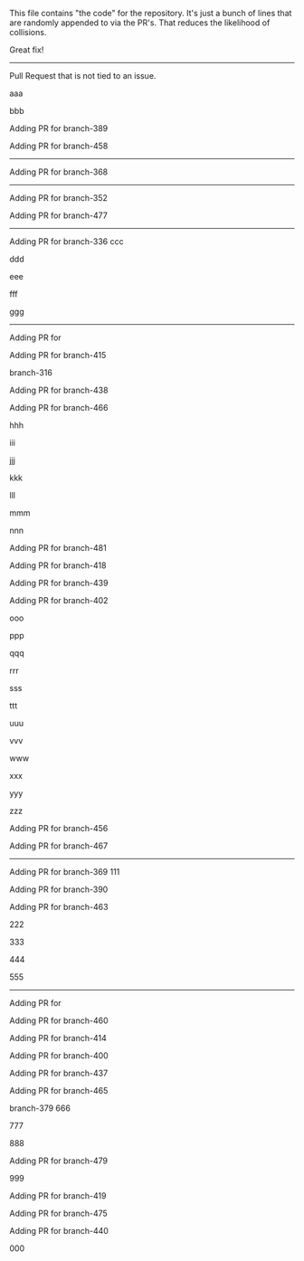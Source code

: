 This file contains "the code" for the repository. It's just a bunch of lines that are randomly appended to via the PR's. That reduces the likelihood of collisions.


Great fix!

---

Pull Request that is not tied to an issue.

aaa

bbb




Adding PR for branch-389


Adding PR for branch-458




---
Adding PR for
branch-368

---
Adding PR for
branch-352


Adding PR for branch-477



---
Adding PR for
branch-336
ccc

ddd

eee

fff

ggg

---
Adding PR for


Adding PR for branch-415


branch-316


Adding PR for branch-438



Adding PR for branch-466




hhh

iii

jjj

kkk

lll

mmm

nnn




Adding PR for branch-481





Adding PR for branch-418



Adding PR for branch-439



Adding PR for branch-402


ooo

ppp

qqq

rrr

sss

ttt

uuu

vvv

www

xxx

yyy

zzz



Adding PR for branch-456




Adding PR for branch-467



---
Adding PR for
branch-369
111


Adding PR for branch-390



Adding PR for branch-463




222

333

444

555


---
Adding PR for






Adding PR for branch-460


Adding PR for branch-414


Adding PR for branch-400




Adding PR for branch-437


Adding PR for branch-465




branch-379
666

777

888


Adding PR for branch-479



999


Adding PR for branch-419


Adding PR for branch-475





Adding PR for branch-440




000
